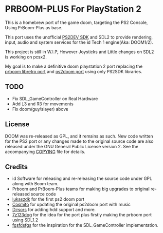 # PRBOOM-PLUS For PlayStation 2

This is a homebrew port of the game doom, targeting the PS2 Console, Using PrBoom-Plus
as base.

This port uses the unofficial [PS2DEV SDK](https://github.com/ps2dev) and SDL2 to provide rendering,
input, audio and system services for the id Tech 1 engine(Aka: DOOM1/2).

This project is still in W.I.P, However Joysticks and Little changes on SDL2 is working
on pcsx2.

My goal is to make a definitive doom playstation 2 port replacing the [prboom libretro port](https://www.youtube.com/watch?v=tFaTfBz_iUw&pp=ygUVcHJib29tIHBzMiB2cyBwczJkb29t) and [ps2doom port](https://www.youtube.com/watch?v=y6BXCzrufCk&t=601s) using only PS2SDK libraries.

## TODO

- Fix SDL_GameController on Real Hardware
- Add L3 and R3 for movements
- Fix doom(guy/slayer) above

## License

DOOM was re-released as GPL, and it remains as such. New code written
for the PS2 port or any changes made to the original source code are also released under the
GNU General Public License version 2. See the accompanying [COPYING](prboom2/COPYING) file for details.

## Credits

* id Software for releasing and re-releasing the source code under GPL along with Boom team.
* Prboom and PrBoom-Plus teams for making big upgrades to original re-released source code
* [lukaszdk](https://github.com/lukaszdk) for the first ps2 doom port
* [Cosmito](https://github.com/cosmito) for updating the original ps2doom port with music
* [Dirsors](https://github.com/dirsors) for adding hdd support and more.
* [7z123dog](https://github.com/7dog123) for the idea for the port plus firstly making the prboom port using SDL1.2
* [fgsfdsfgs](https://github.com/fgsfdsfgs) for the inspiration for the SDL_GameController implementation.
